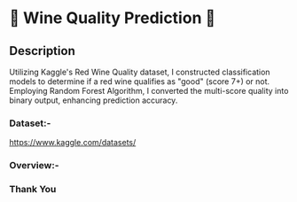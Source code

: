 # 🍷 Wine Quality Prediction 🍻

## Description

Utilizing Kaggle's Red Wine Quality dataset, I constructed classification models to determine if a red wine qualifies as "good" (score 7+) or not. Employing Random Forest Algorithm, I converted the multi-score quality into binary output, enhancing prediction accuracy.



### Dataset:-

https://www.kaggle.com/datasets/

### Overview:-


### Thank You
